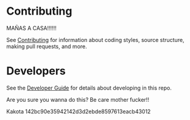 ﻿# Contributing

MAÑAS A CASA!!!!!!

See [Contributing](Documentation/project-docs/contributing.md) for information about coding styles, source structure, making pull requests, and more.

# Developers

See the [Developer Guide](Documentation/project-docs/developer-guide.md) for details about developing in this repo.


Are you sure you wanna do this? Be care mother fucker!!

Kakota
142bc90e35942142d3d2ebde8597613eacb43012
